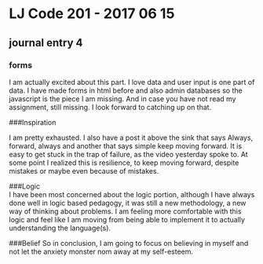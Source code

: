 # LJ Code 201 - 2017 06 15
## journal entry 4

### forms

I am actually excited about this part. I love data and user input is one part of data. I have made forms in html before and also admin databases so the javascript is the piece I am missing. And in case you have not read my assignment, still missing. I look forward to catching up on that.

###Inspiration

I am pretty exhausted. I also have a post it above the sink that says Always, forward, always and another that says simple keep moving forward. It is easy to get stuck in the trap of failure, as the video yesterday spoke to. At some point I realized this is resilience, to keep moving forward, despite mistakes or maybe even because of mistakes.

###Logic  
I have been most concerned about the logic portion, although I have always done well in logic based pedagogy, it was still a new methodology, a new way of thinking about problems. I am feeling more comfortable with this logic and feel like I am moving from being able to implement it to actually understanding the language(s).

###Belief
So in conclusion, I am going to focus on believing in myself and not let the anxiety monster nom away at my self-esteem. 
